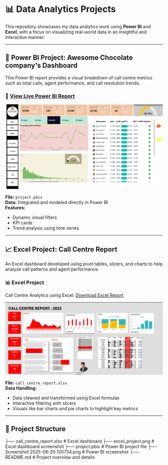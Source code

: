 # 📊 Data Analytics Projects 

This repository showcases my data analytics work using **Power BI** and **Excel**, with a focus on visualizing real-world data in an insightful and interactive manner.

---

## 🔷 Power BI Project: Awesome Chocolate company's Dashboard

This Power BI report provides a visual breakdown of call centre metrics such as total calls, agent performance, and call resolution trends.

### 🔗 [View Live Power BI Report](https://app.powerbi.com/groups/me/reports/f611ab1d-33cf-44f9-998f-22c1f28b6f71/8dfd2b73c22b323193ca?experience=power-bi)

![Power BI Screenshot](Screenshot%202025-06-20%20120734.png)

**File:** `project.pbix`  
**Data:** Integrated and modeled directly in Power BI  
**Features:**
- Dynamic visual filters
- KPI cards
- Trend analysis using time series

---

## 📈 Excel Project: Call Centre Report

An Excel dashboard developed using pivot tables, slicers, and charts to help analyze call patterns and agent performance.
### 📊 Excel Project

Call Centre Analytics using Excel: [Download Excel Report](call_centre_report.xlsx)

![Excel Screenshot](excel_project.png)

**File:** `call_centre_report.xlsx`  
**Data Handling:**
- Data cleaned and transformed using Excel formulas
- Interactive filtering with slicers
- Visuals like bar charts and pie charts to highlight key metrics

---

## 📁 Project Structure
├── call_centre_report.xlsx # Excel dashboard
├── excel_project.png # Excel dashboard screenshot
├── project.pbix # Power BI project file
├── Screenshot 2025-06-20 120734.png # Power BI screenshot
├── README.md # Project overview and details



